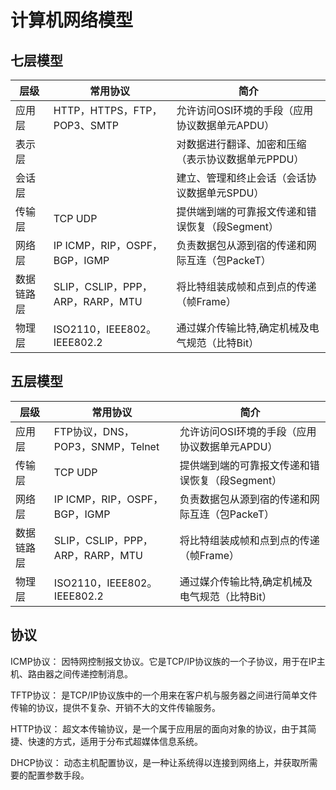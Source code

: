 # 计算机网络模型

## 七层模型

层级|常用协议|简介
---|---|---
应用层|HTTP，HTTPS，FTP，POP3、SMTP |允许访问OSI环境的手段（应用协议数据单元APDU）
表示层||对数据进行翻译、加密和压缩（表示协议数据单元PPDU）
会话层||建立、管理和终止会话（会话协议数据单元SPDU）
传输层|TCP UDP |提供端到端的可靠报文传递和错误恢复（段Segment）
网络层|IP ICMP，RIP，OSPF，BGP，IGMP|负责数据包从源到宿的传递和网际互连（包PackeT）
数据链路层|SLIP，CSLIP，PPP，ARP，RARP，MTU|将比特组装成帧和点到点的传递（帧Frame）
物理层|ISO2110，IEEE802。IEEE802.2 |通过媒介传输比特,确定机械及电气规范（比特Bit）

## 五层模型

层级|常用协议|简介
---|---|---
应用层|FTP协议，DNS，POP3，SNMP，Telnet|允许访问OSI环境的手段（应用协议数据单元APDU）
传输层|TCP UDP |提供端到端的可靠报文传递和错误恢复（段Segment）
网络层|IP ICMP，RIP，OSPF，BGP，IGMP|负责数据包从源到宿的传递和网际互连（包PackeT）
数据链路层|SLIP，CSLIP，PPP，ARP，RARP，MTU|将比特组装成帧和点到点的传递（帧Frame）
物理层|ISO2110，IEEE802。IEEE802.2 |通过媒介传输比特,确定机械及电气规范（比特Bit）

## 协议

ICMP协议： 因特网控制报文协议。它是TCP/IP协议族的一个子协议，用于在IP主机、路由器之间传递控制消息。

TFTP协议： 是TCP/IP协议族中的一个用来在客户机与服务器之间进行简单文件传输的协议，提供不复杂、开销不大的文件传输服务。

HTTP协议： 超文本传输协议，是一个属于应用层的面向对象的协议，由于其简捷、快速的方式，适用于分布式超媒体信息系统。

DHCP协议： 动态主机配置协议，是一种让系统得以连接到网络上，并获取所需要的配置参数手段。
